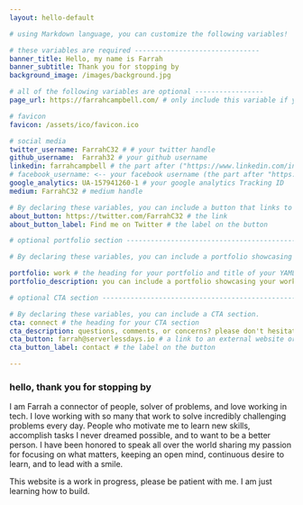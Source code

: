 ```yaml
---
layout: hello-default

# using Markdown language, you can customize the following variables!

# these variables are required -------------------------------
banner_title: Hello, my name is Farrah
banner_subtitle: Thank you for stopping by
background_image: /images/background.jpg

# all of the following variables are optional -----------------
page_url: https://farrahcampbell.com/ # only include this variable if you aren't building the page to your primary domain 

# favicon
favicon: /assets/ico/favicon.ico

# social media
twitter_username: FarrahC32 # # your twitter handle
github_username:  Farrah32 # your github username
linkedin: farrahcampbell # the part after ("https://www.linkedin.com/in/...")
# facebook_username: <-- your facebook username (the part after "https://www.facebook.com/...")
google_analytics: UA-157941260-1 # your google analytics Tracking ID
medium: FarrahC32 # medium handle

# By declaring these variables, you can include a button that links to an external website or to media.
about_button: https://twitter.com/FarrahC32 # the link
about_button_label: Find me on Twitter # the label on the button

# optional portfolio section ------------------------------------------

# By declaring these variables, you can include a portfolio showcasing your work and organize your portfolio's items into a custom layout, all without adding any CSS. In addition, you must 1) create an HTML file in the_includes folder for each project with the text you'd like to display, and 2) create a YAML file in the _data folder describing the order in which each project should be shown and categorized. See `/includes/example.html` and `/_data/work.yml` for examples.

portfolio: work # the heading for your portfolio and title of your YAML file
portfolio_description: you can include a portfolio showcasing your work and organize your portfolio's items into a custom layout, all without adding any CSS. # a description to be desplayed below the heading and above the content

# optional CTA section --------------------------------------------------

# By declaring these variables, you can include a CTA section.
cta: connect # the heading for your CTA section
cta_description: questions, comments, or concerns? please don't hesitate to reach out. # a description to be desplayed below the heading and above the content
cta_button: farrah@serverlessdays.io # a link to an external website or to media
cta_button_label: contact # the label on the button

---			
```

[//]: # (write a bit about yourself here)
###  **hello**, thank you for stopping by
I am Farrah a connector of people, solver of problems, and love working in tech. I love working with so many that work to solve incredibly challenging problems every day. People who motivate me to learn new skills, accomplish tasks I never dreamed possible, and to want to be a better person. I have been honored to speak all over the world sharing my passion for focusing on what matters, keeping an open mind, continuous desire to learn, and to lead with a smile.

This website is a work in progress, please be patient with me. I am just learning how to build.
  
